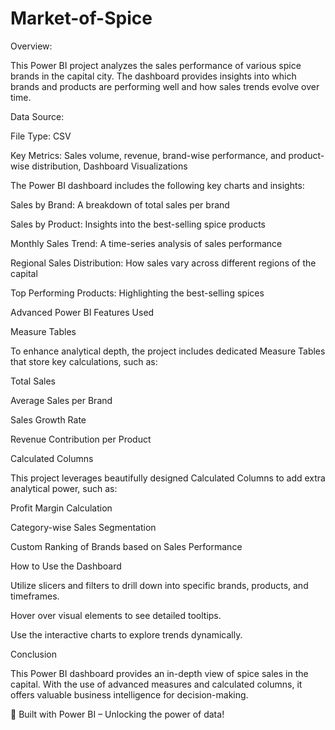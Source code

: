 # Market-of-Spice
Overview:

This Power BI project analyzes the sales performance of various spice brands in the capital city. The dashboard provides insights into which brands and products are performing well and how sales trends evolve over time.

Data Source:

File Type: CSV

Key Metrics: Sales volume, revenue, brand-wise performance, and product-wise distribution, Dashboard Visualizations

The Power BI dashboard includes the following key charts and insights:

Sales by Brand: A breakdown of total sales per brand

Sales by Product: Insights into the best-selling spice products

Monthly Sales Trend: A time-series analysis of sales performance

Regional Sales Distribution: How sales vary across different regions of the capital

Top Performing Products: Highlighting the best-selling spices

Advanced Power BI Features Used

Measure Tables

To enhance analytical depth, the project includes dedicated Measure Tables that store key calculations, such as:

Total Sales

Average Sales per Brand

Sales Growth Rate

Revenue Contribution per Product

Calculated Columns

This project leverages beautifully designed Calculated Columns to add extra analytical power, such as:

Profit Margin Calculation

Category-wise Sales Segmentation

Custom Ranking of Brands based on Sales Performance

How to Use the Dashboard

Utilize slicers and filters to drill down into specific brands, products, and timeframes.

Hover over visual elements to see detailed tooltips.

Use the interactive charts to explore trends dynamically.

Conclusion

This Power BI dashboard provides an in-depth view of spice sales in the capital. With the use of advanced measures and calculated columns, it offers valuable business intelligence for decision-making.

🚀 Built with Power BI – Unlocking the power of data!
